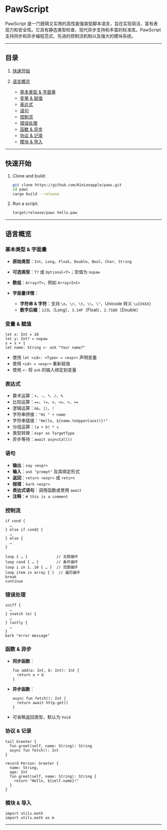 # PawScript

PawScript 是一门既萌又实用的高性能强类型脚本语言，旨在实现简洁、富有表现力和安全性。它具有静态类型检查、现代异步支持和丰富的标准库。PawScript 支持同步和异步编程范式、先进的控制流机制以及强大的模块系统。

---

## 目录

1. [快速开始](#快速开始)
2. [语言概览](#语言概览)

   * [基本类型 & 字面量](#基本类型--字面量)
   * [变量 & 赋值](#变量--赋值)
   * [表达式](#表达式)
   * [语句](#语句)
   * [控制流](#控制流)
   * [错误处理](#错误处理)
   * [函数 & 异步](#函数--异步)
   * [协议 & 记录](#协议--记录)
   * [模块 & 导入](#模块--导入)

---

## 快速开始

1. Clone and build:

   ```bash
   git clone https://github.com/KinLeoapple/pawc.git
   cd pawc
   cargo build --release
   ```

2. Run a script:

   ```bash
   target/release/pawc hello.paw
   ```

---

## 语言概览

### 基本类型 & 字面量

* **原始类型**：`Int`、`Long`、`Float`、`Double`、`Bool`、`Char`、`String`
* **可选类型**：`T?` 或 `Optional<T>`；空值为 `nopaw`
* **数组**：`Array<T>`，例如 `Array<Int>`
* **字面量详情**：

   * **字符串 & 字符**：支持 `\n`、`\r`、`\t`、`\\`、`\"`、Unicode 转义 `\u{XXXX}`
   * **数字后缀**：`123L`（Long）、`3.14F`（Float）、`2.718D`（Double）

### 变量 & 赋值

```paw
let x: Int = 10
let y: Int? = nopaw
x = x + 1
let name: String <- ask "Your name?"
```

* 使用 `let <id>: <Type> = <expr>` 声明变量
* 使用 `<id> = <expr>` 重新赋值
* 使用 `<-` 将 `ask` 的输入绑定到变量

### 表达式

* 算术运算：`+`、`-`、`*`、`/`、`%`
* 比较运算：`==`、`!=`、`<`、`<=`、`>`、`>=`
* 逻辑运算：`&&`、`||`、`!`
* 字符串拼接：`"Hi " + name`
* 字符串插值：`"Hello, ${name.toUpperCase()}!"`
* 分组运算：`(a + b) * c`
* 类型转换：`expr as TargetType`
* 异步等待：`await asyncCall()`

### 语句

* **输出**：`say <expr>`
* **输入**：`ask "prompt"` 及其绑定形式
* **返回**：`return <expr>` 或 `return`
* **抛错**：`bark <expr>`
* **表达式语句**：调用函数或使用 `await`
* **注释**：`# this is a comment`

### 控制流

```paw
if cond {
  …
} else if cond2 {
  …
} else {
  …
}

loop { … }             // 无限循环
loop cond { … }        // 条件循环
loop i in 1..10 { … }  // 范围循环
loop item in array { }  // 遍历循环
break
continue
```

### 错误处理

```paw
sniff {
  …
} snatch (e) {
  …
} lastly {
  …
}
bark "error message"
```

### 函数 & 异步

* **同步函数**：

  ```paw
  fun add(a: Int, b: Int): Int {
    return a + b
  }
  ```
* **异步函数**：

  ```paw
  async fun fetch(): Int {
    return await http.get()
  }
  ```
* 可省略返回类型，默认为 `Void`

### 协议 & 记录

```paw
tail Greeter {
  fun greet(self, name: String): String
  async fun fetch(): Int
}

record Person: Greeter {
  name: String,
  age: Int
  fun greet(self, name: String): String {
    return "Hello, ${self.name}!"
  }
}
```

### 模块 & 导入

```paw
import utils.math
import utils.math as m
```

---
